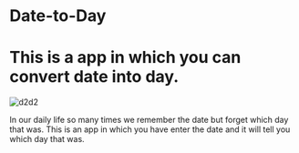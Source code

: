 # Date-to-Day
# This is a app in which you can convert date into day.
![d2d2](https://user-images.githubusercontent.com/41925285/43834335-53ba6e1e-9b2b-11e8-9578-73d854f8bd02.png)

 In our daily life so many times we remember the date but forget which day that was.
 This is an app in which you have enter the date and it will tell you which day that was.
